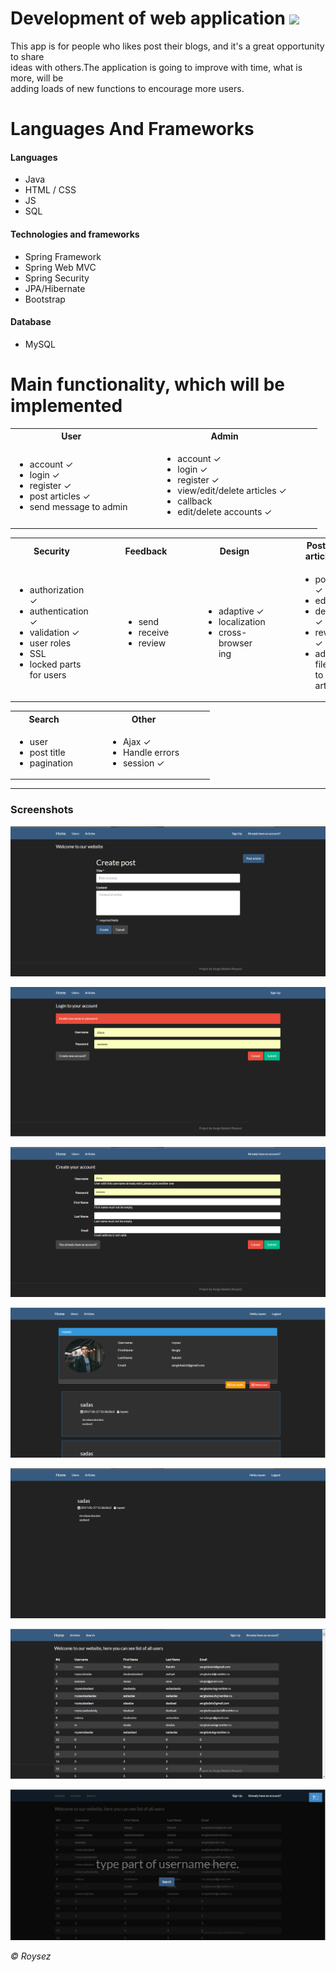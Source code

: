 # Development of web application <img src="http://www.prisim.com/wp-content/uploads/2014/02/fa-check.png" width="19"/><br>

This app is for people who likes post their blogs, and it's a great opportunity to share<br/>
ideas with others.The application is going to improve with time, what is more, will be <br/>
adding loads of new functions to encourage more users. 

# Languages And Frameworks

#### Languages
* Java 
* HTML / CSS 
* JS 
* SQL

#### Technologies and frameworks
*  Spring Framework
*  Spring Web MVC
*  Spring Security
*  JPA/Hibernate
*  Bootstrap

#### Database
* MySQL

Main functionality, which will be implemented
===========
<table>
        <tr>
            <th>User</th>
            <th>&emsp;&emsp;</th>
            <th>Admin</th>
            <th>&emsp;&emsp;</th>
        </tr>
        <tr>
            <td>
                <ul>
                    <li>account ✓</li>
                    <li>login ✓</l✓i>
                    <li>register ✓</li>
                    <li>post articles ✓</li>
                    <li>send message to admin</li>
                </ul>
            </td>
            <td>
            </td>
            <td>
                <ul>
                    <li>account ✓</li>
                    <li>login ✓</li>
                    <li>register ✓</li>
                    <li>view/edit/delete articles ✓</li>
                    <li>callback</li>
                    <li>edit/delete accounts ✓</li>
                </ul>
            </td>
            <td></td>
        </tr>
    </table>

  <table>
    <tr>
        <th>Security</th>
        <th>&emsp;&emsp;</th>
        <th>Feedback</th>
        <th>&emsp;&emsp;</th>
        <th>Design</th>
        <th>&emsp;&emsp;</th>
        <th>Posted articles</th>
        <th>&emsp;&emsp;</th>
    </tr>
    <tr>
        <td>
        <ul>
            <li>authorization ✓</li>
            <li>authentication ✓</li>
            <li>validation ✓</li>
            <li>user roles</li>
            <li>SSL</li>
            <li>locked parts for users</li>
        </ul>
        </td>
        <td></td>
        <td>
        <ul>
            <li>send</li>
            <li>receive</li>
            <li>review</li>
        </ul>
        </td>
        <td></td>
         <td>
        <ul>
            <li>adaptive ✓</li>
            <li>localization</li>
            <li>cross-browser ing</li>
        </ul>
        </td>
        <td></td>
        <td>
        <ul>
            <li>post ✓</li>
            <li>edit ✓</li>
            <li>delete ✓</li>
            <li>review ✓</li>
            <li>add files to article</li>
        </ul>
        </td>
        <td></td>
    </tr>
</table>

<table>
    <tr>
        <th>Search</th>
        <th>&emsp;&emsp;</th>
        <th>Other</th>
        <th>&emsp;&emsp;</th>
    </tr>
    <tr>
        <td>
        <ul>
            <li>user</li>
            <li>post title </li>
            <li>pagination</li>
        </ul>
        </td>
        <td></td>
        <td>
        <ul>
            <li>Ajax ✓</li>
            <li>Handle errors </li>
            <li>session ✓</li>
        </ul>
        </td>
        <td></td>
    </tr>
</table>

<hr>

### Screenshots

![ScreenShot](/screenshots/post-article-scr.png)

![ScreenShot](/screenshots/login-scr.png)

![ScreenShot](/screenshots/sign-up-scr.png)

![ScreenShot](/screenshots/user-profile-scr.png)

![ScreenShot](/screenshots/article-page-scr.png)

![ScreenShot](/screenshots/users-scr.png)

![ScreenShot](/screenshots/seacrh-scr.png)

<i>© Roysez</i>
